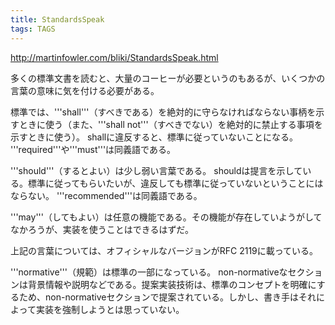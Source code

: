 ```yaml
---
title: StandardsSpeak
tags: TAGS
---
```


http://martinfowler.com/bliki/StandardsSpeak.html

多くの標準文書を読むと、大量のコーヒーが必要というのもあるが、いくつかの言葉の意味に気を付ける必要がある。

標準では、'''shall'''（すべきである）を絶対的に守らなければならない事柄を示すときに使う（また、'''shall not'''（すべきでない）を絶対的に禁止する事項を示すときに使う）。 shallに違反すると、標準に従っていないことになる。 '''required'''や'''must'''は同義語である。

'''should'''（するとよい）は少し弱い言葉である。 shouldは提言を示している。標準に従ってもらいたいが、違反しても標準に従っていないということにはならない。 '''recommended'''は同義語である。

'''may'''（してもよい）は任意の機能である。その機能が存在していようがしてなかろうが、実装を使うことはできるはずだ。

上記の言葉については、オフィシャルなバージョンがRFC 2119に載っている。

'''normative'''（規範）は標準の一部になっている。 non-normativeなセクションは背景情報や説明などである。提案実装技術は、標準のコンセプトを明確にするため、non-normativeセクションで提案されている。しかし、書き手はそれによって実装を強制しようとは思っていない。
